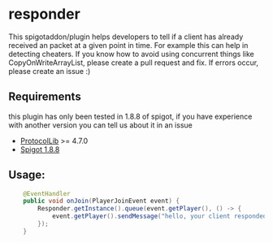 # responder
This spigotaddon/plugin helps developers to tell if a client has already received an packet at a given point in time. For example this can help in detecting cheaters.
If you know how to avoid using concurrent things like CopyOnWriteArrayList, please create a pull request and fix. If errors occur, please create an issue :)

## Requirements
this plugin has only been tested in 1.8.8 of spigot, if you have experience with another version you can tell us about it in an issue
- [ProtocolLib](https://github.com/dmulloy2/ProtocolLib/releases/download/4.7.0/ProtocolLib.jar) >= 4.7.0
- [Spigot 1.8.8](https://cdn.getbukkit.org/spigot/spigot-1.8.8-R0.1-SNAPSHOT-latest.jar) 

## Usage:
```java
    @EventHandler
    public void onJoin(PlayerJoinEvent event) {
        Responder.getInstance().queue(event.getPlayer(), () -> {
            event.getPlayer().sendMessage("hello, your client responded!");
        });
    }
```
